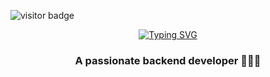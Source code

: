 ![visitor badge](https://visitor-badge.laobi.icu/badge?page_id=merlovelace&left_color=pink&right_color=%23F94877) 

<center>
<a href="https://git.io/typing-svg"><img src="https://readme-typing-svg.herokuapp.com?font=Righteous&pause=1000&color=554D53&multiline=true&width=435&lines=If%2C+at+first%2C+you+do+not+succeed%2C+call+it+version+1.0." alt="Typing SVG" /></a>
</center>



<h3 align="center">A passionate backend developer 👩🏻‍💻</h3>

